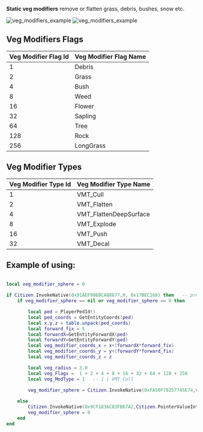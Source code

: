 **Static veg modifiers** remove or flatten grass, debris, bushes, snow etc.

![veg_modifiers_example](http://femga.com/images/samples/graphics/veg_modifier_01.jpg)
![veg_modifiers_example](http://femga.com/images/samples/graphics/veg_modifier_02.jpg)


<h2>Veg Modifiers Flags</h2>

Veg Modifier Flag Id | Veg Modifier Flag Name
------------ | ----------------
1 | Debris
2 | Grass
4 | Bush
8 | Weed
16 | Flower
32 | Sapling
64 | Tree
128 | Rock
256 | LongGrass


<h2>Veg Modifier Types</h2>

Veg Modifier Type Id | Veg Modifier Type Name
------------ | ----------------
1 | VMT_Cull
2 | VMT_Flatten
4 | VMT_FlattenDeepSurface
8 | VMT_Explode
16 | VMT_Push
32 | VMT_Decal


## Example of using:  
```lua

local veg_modifier_sphere = 0

if Citizen.InvokeNative(0x91AEF906BCA88877,0, 0x17BEC168) then   -- pressed E
    if veg_modifier_sphere == nil or veg_modifier_sphere == 0 then

		local ped = PlayerPedId()
		local ped_coords = GetEntityCoords(ped)
		local x,y,z = table.unpack(ped_coords)
		local forward_fix = 5
		local forwardX=GetEntityForwardX(ped)
		local forwardY=GetEntityForwardY(ped)
		local veg_modifier_coords_x = x+(forwardX*forward_fix)
		local veg_modifier_coords_y = y+(forwardY*forward_fix)
		local veg_modifier_coords_z = z	   

        local veg_radius = 3.0
        local veg_Flags =  1 + 2 + 4 + 8 + 16 + 32 + 64 + 128 + 256   -- implement to all debris, grass, bush, etc...
        local veg_ModType = 1 	-- 1 | VMT_Cull
        
        veg_modifier_sphere = Citizen.InvokeNative(0xFA50F79257745E74,veg_modifier_coords_x,veg_modifier_coords_y,veg_modifier_coords_z, veg_radius, veg_ModType, veg_Flags, 0);   -- ADD_VEG_MODIFIER_SPHERE  

    else
        Citizen.InvokeNative(0x9CF1836C03FB67A2,Citizen.PointerValueIntInitialized(veg_modifier_sphere), 0);    -- REMOVE_VEG_MODIFIER_SPHERE
        veg_modifier_sphere = 0
    end
end

```





